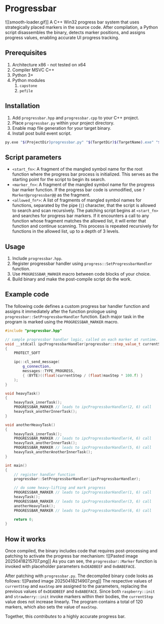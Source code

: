 # Progressbar

![[smooth-loader.gif]]
A C++ Win32 progress bar system that uses strategically placed markers in the source code. After compilation, a Python script disassembles the binary, detects marker positions, and assigns progress values, enabling accurate UI progress tracking.

## Prerequisites

1. Architecture x86 - not tested on x64
2. Compiler MSVC C++
3. Python 3+
4. Python modules
	1. `capstone`
	2. `pefile`
## Installation

1. Add `progressbar.hpp` and `progressbar.cpp` to your C++ project.
2. Place `progressbar.py` within your project directory.
3. Enable map file generation for your target binary.
4. Install post build event script.
```sh
py.exe "$(ProjectDir)progressbar.py" "$(TargetDir)$(TargetName).exe" "$(TargetDir)$(TargetName).map" "<start_fn>" "<marker_fn>" "<allowed_fn1>|<allowed_fn2>..."
```

## Script parameters

- `<start_fn>`: A fragment of the mangled symbol name for the root function where the progress bar process is initialized. This serves as the starting point for the script to begin its search.
- `<marker_fn>`: A fragment of the mangled symbol name for the progress bar marker function. If the progress bar code is unmodified, use `?Marker@progressbar@@` as the fragment.
- `<allowed_fn*>`: A list of fragments of mangled symbol names for functions, separated by the pipe (`|`) character, that the script is allowed to search and scan recursively. The patching script begins at `<start_fn>` and searches for progress bar markers. If it encounters a call to any function whose fragment matches the allowed list, it will enter that function and continue scanning. This process is repeated recursively for functions in the allowed list, up to a depth of 3 levels.

## Usage

1. Include `progressbar.hpp`.
2. Register progressbar handler using `progress::SetProgressbarHandler` function.
3. Use `PROGRESSBAR_MARKER` macro between code blocks of your choice.
4. Build binary and make the post-compile script do the work.

## Example code

The following code defines a custom progress bar handler function and assigns it immediately after the function prologue using `progressbar::SetProgressbarHandler` function. Each major task in the program is marked using the `PROGRESSBAR_MARKER` macro.

```c++
#include "progressbar.hpp"

// sample progressbar handler logic, called on each marker at runtime.
void __stdcall ipcProgressbarHandler(progressbar::step_value_t currentStep, progressbar::step_value_t maxStep)
{
    PROTECT_SOFT

    ipc::cl_send_message(
        g_connection,
        messages::TYPE_PROGRESS,
        { (BYTE)((float)currentStep / (float)maxStep * 100.f) }
    );
}

void heavyTask()
{
	heavyTask_innerTask();
	PROGRESSBAR_MARKER // leads to ipcProgressbarHandler(2, 6) call
	heavyTask_anotherInnerTask();
}

void anotherHeavyTask()
{
	heavyTask_innerTask();
	PROGRESSBAR_MARKER // leads to ipcProgressbarHandler(4, 6) call
	heavyTask_anotherInnerTask();
	PROGRESSBAR_MARKER // leads to ipcProgressbarHandler(5, 6) call
	heavyTask_anotherAnotherInnerTask();
}

int main()
{
	// register handler function
	progressbar::SetProgressbarHandler(ipcProgressbarHandler);

	// do some heavy-lifting and mark progress
	PROGRESSBAR_MARKER // leads to ipcProgressbarHandler(1, 6) call
	heavyTask();
	PROGRESSBAR_MARKER // leads to ipcProgressbarHandler(3, 6) call
	anotherHeavyTask();
	PROGRESSBAR_MARKER // leads to ipcProgressbarHandler(6, 6) call

	return 0;
}
```

## How it works

Once compiled, the binary includes code that requires post-processing and patching to activate the progress bar mechanism:
![[Pasted image 20250418215707.png]]
As you can see, the `progressbar::Marker` function is invoked with placeholder parameters `0xDEADBEEF` and `0xBABEFACE`.

After patching with `progressbar.py`. The decompiled binary code looks as follows:
![[Pasted image 20250418214907.png]]
The respective values of `currentStep` and `maxStep` are assigned to the parameters, replacing the previous values of `0xDEADBEEF` and `0xBABEFACE`. Since both `raspberry::init` and `strawberry::init` invoke markers within their bodies, the `currentStep` value does not increase linearly. The program contains a total of 120 markers, which also sets the value of `maxStep`.

Together, this *contributes* to a highly accurate progress bar.
